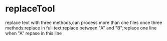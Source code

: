 # replaceTool
replace text with three methods,can process more than one files once
three methods:replace in full text;replace between "A" and "B";replace one line when "A" repase in this line
